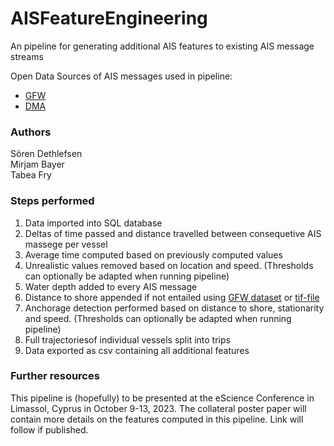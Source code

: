 # AISFeatureEngineering
An pipeline for generating additional AIS features to existing AIS message streams

Open Data Sources of AIS messages used in pipeline:
- [GFW](https://globalfishingwatch.org/data-download/datasets/public-training-data-v1)
- [DMA](https://dma.dk/safety-at-sea/navigational-information/ais-data)

### Authors
Sören Dethlefsen  
Mirjam Bayer  
Tabea Fry  

### Steps performed
1. Data imported into SQL database
2. Deltas of time passed and distance travelled between consequetive AIS massege per vessel
3. Average time computed based on previously computed values
4. Unrealistic values removed based on location and speed. (Thresholds can optionally be adapted when running pipeline)
5. Water depth added to every AIS message
6. Distance to shore appended if not entailed using [GFW dataset]([https://globalfishingwatch.org/data-download/datasets/public-training-data-v1](https://globalfishingwatch.org/data-download/datasets/public-distance-from-shore-v1)) or [tif-file](https://doi.org/10.1080/1755876X.2018.1529714)
7. Anchorage detection performed based on distance to shore, stationarity and speed. (Thresholds can optionally be adapted when running pipeline)
8. Full trajectoriesof individual vessels split into trips
9. Data exported as csv containing all additional features

### Further resources
This pipeline is (hopefully) to be presented at the eScience Conference in Limassol, Cyprus in October 9-13, 2023.
The collateral poster paper will contain more details on the features computed in this pipeline. Link will follow if published.
